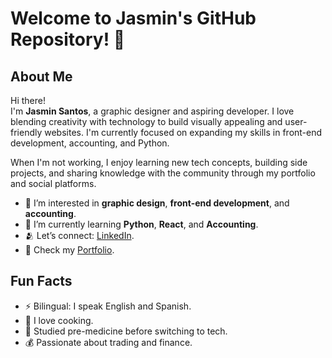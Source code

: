 # Welcome to Jasmin's GitHub Repository! 👋

## About Me
Hi there!  
I'm **Jasmin Santos**, a graphic designer and aspiring developer. I love blending creativity with technology to build visually appealing and user-friendly websites. I'm currently focused on expanding my skills in front-end development, accounting, and Python.  
  
When I'm not working, I enjoy learning new tech concepts, building side projects, and sharing knowledge with the community through my portfolio and social platforms.  
  
- 👀 I’m interested in **graphic design**, **front-end development**, and **accounting**.  
- 🌱 I’m currently learning **Python**, **React**, and **Accounting**.  
- 🫂 Let’s connect: [LinkedIn](https://www.linkedin.com/in/jasmin-santos-70b343324).  
- 🌼 Check my [Portfolio](https://portfoliojasmin.netlify.app/).  

## Fun Facts
- ⚡ Bilingual: I speak English and Spanish.
- 🥑 I love cooking.
- 💉 Studied pre-medicine before switching to tech.
- 💰 Passionate about trading and finance.
